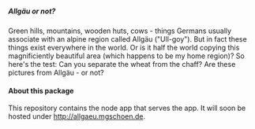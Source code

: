 ##### Allgäu or not?

Green hills, mountains, wooden huts, cows - things Germans usually associate with an alpine region called Allgäu ("Ull-goy"). But in fact these things exist everywhere in the world. Or is it half the world copying this magnificiently beautiful area (which happens to be my home region)?
So here's the test: Can you separate the wheat from the chaff? Are these pictures from Allgäu - or not?

#### About this package

This repository contains the node app that serves the app. It will soon be hosted under http://allgaeu.mgschoen.de.